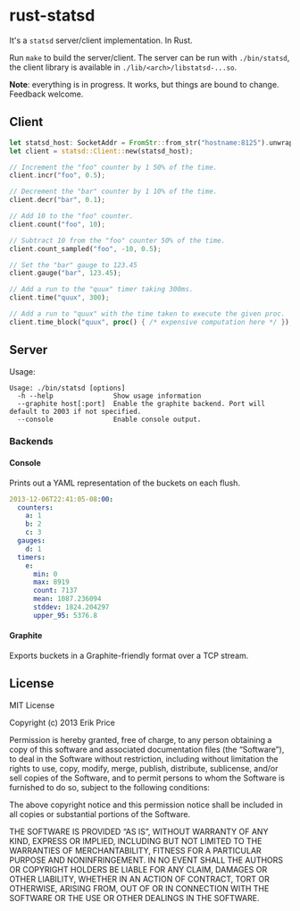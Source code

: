 rust-statsd
===========

It's a `statsd` server/client implementation. In Rust.

Run `make` to build the server/client. The server can be run with
`./bin/statsd`, the client library is available in
`./lib/<arch>/libstatsd-...so`.

**Note**: everything is in progress. It works, but things are bound to
  change. Feedback welcome.

Client
------

```rust
let statsd_host: SocketAddr = FromStr::from_str("hostname:8125").unwrap();
let client = statsd::Client::new(statsd_host);

// Increment the "foo" counter by 1 50% of the time.
client.incr("foo", 0.5);

// Decrement the "bar" counter by 1 10% of the time.
client.decr("bar", 0.1);

// Add 10 to the "foo" counter.
client.count("foo", 10);

// Subtract 10 from the "foo" counter 50% of the time.
client.count_sampled("foo", -10, 0.5);

// Set the "bar" gauge to 123.45
client.gauge("bar", 123.45);

// Add a run to the "quux" timer taking 300ms.
client.time("quux", 300);

// Add a run to "quux" with the time taken to execute the given proc.
client.time_block("quux", proc() { /* expensive computation here */ });
```

Server
------

Usage:

```
Usage: ./bin/statsd [options]
  -h --help               Show usage information
  --graphite host[:port]  Enable the graphite backend. Port will default to 2003 if not specified.
  --console               Enable console output.
```

### Backends

#### Console
Prints out a YAML representation of the buckets on each flush.
```yaml
2013-12-06T22:41:05-08:00:
  counters:
    a: 1
    b: 2
    c: 3
  gauges:
    d: 1
  timers:
    e:
      min: 0
      max: 8919
      count: 7137
      mean: 1087.236094
      stddev: 1824.204297
      upper_95: 5376.8
```

#### Graphite
Exports buckets in a Graphite-friendly format over a TCP stream.

License
-------
MIT License

Copyright (c) 2013 Erik Price

Permission is hereby granted, free of charge, to any person obtaining a copy of
this software and associated documentation files (the “Software”), to deal in
the Software without restriction, including without limitation the rights to
use, copy, modify, merge, publish, distribute, sublicense, and/or sell copies
of the Software, and to permit persons to whom the Software is furnished to do
so, subject to the following conditions:

The above copyright notice and this permission notice shall be included in all
copies or substantial portions of the Software.

THE SOFTWARE IS PROVIDED “AS IS”, WITHOUT WARRANTY OF ANY KIND, EXPRESS OR
IMPLIED, INCLUDING BUT NOT LIMITED TO THE WARRANTIES OF MERCHANTABILITY,
FITNESS FOR A PARTICULAR PURPOSE AND NONINFRINGEMENT. IN NO EVENT SHALL THE
AUTHORS OR COPYRIGHT HOLDERS BE LIABLE FOR ANY CLAIM, DAMAGES OR OTHER
LIABILITY, WHETHER IN AN ACTION OF CONTRACT, TORT OR OTHERWISE, ARISING FROM,
OUT OF OR IN CONNECTION WITH THE SOFTWARE OR THE USE OR OTHER DEALINGS IN THE
SOFTWARE.
